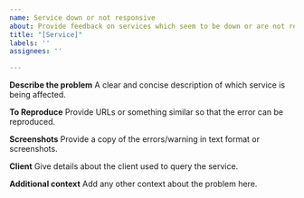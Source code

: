 ```yaml
---
name: Service down or not responsive
about: Provide feedback on services which seem to be down or are not responsive
title: "[Service]"
labels: ''
assignees: ''

---
```


**Describe the problem**
A clear and concise description of which service is being affected.

**To Reproduce**
Provide URLs or something similar so that the error can be reproduced.

**Screenshots**
Provide a copy of the errors/warning in text format or screenshots.

**Client**
Give details about the client used to query the service.

**Additional context**
Add any other context about the problem here.
